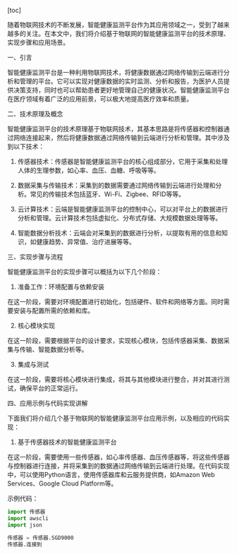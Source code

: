 
[toc]                    
                
                
随着物联网技术的不断发展，智能健康监测平台作为其应用领域之一，受到了越来越多的关注。在本文中，我们将介绍基于物联网的智能健康监测平台的技术原理、实现步骤和应用场景。

一、引言

智能健康监测平台是一种利用物联网技术，将健康数据通过网络传输到云端进行分析和管理的平台。它可以实现对健康数据的实时监测、分析和报告，为医护人员提供决策支持，同时也可以帮助患者更好地管理自己的健康状况。智能健康监测平台在医疗领域有着广泛的应用前景，可以极大地提高医疗效率和质量。

二、技术原理及概念

智能健康监测平台的技术原理基于物联网技术，其基本思路是将传感器和控制器通过网络连接起来，然后将健康数据通过网络传输到云端进行分析和管理。其中涉及到以下技术：

1. 传感器技术：传感器是智能健康监测平台的核心组成部分，它用于采集和处理人体的生理参数，如心率、血压、血糖、呼吸等等。

2. 数据采集与传输技术：采集到的数据需要通过网络传输到云端进行处理和分析。常见的传输技术包括蓝牙、Wi-Fi、Zigbee、RFID等等。

3. 云计算技术：云端是智能健康监测平台的控制中心，可以对平台上的数据进行分析和管理。云计算技术包括虚拟化、分布式存储、大规模数据处理等等。

4. 智能数据分析技术：云端会对采集到的数据进行分析，以提取有用的信息和知识，如健康趋势、异常值、治疗进展等等。

三、实现步骤与流程

智能健康监测平台的实现步骤可以概括为以下几个阶段：

1. 准备工作：环境配置与依赖安装

在这一阶段，需要对环境配置进行初始化，包括硬件、软件和网络等方面。同时需要安装与配置所需的依赖和库。

2. 核心模块实现

在这一阶段，需要根据平台的设计要求，实现核心模块，包括传感器采集、数据采集与传输、智能数据分析等。

3. 集成与测试

在这一阶段，需要将核心模块进行集成，将其与其他模块进行整合，并对其进行测试，确保平台的正常运行。

四、应用示例与代码实现讲解

下面我们将介绍几个基于物联网的智能健康监测平台应用示例，以及相应的代码实现：

1. 基于传感器技术的智能健康监测平台

在这一阶段，需要使用一些传感器，如心率传感器、血压传感器等，将这些传感器与控制器进行连接，并将采集到的数据通过网络传输到云端进行处理。在代码实现中，可以使用Python语言，使用传感器库和云服务提供商，如Amazon Web Services、Google Cloud Platform等。

示例代码：

```python
import 传感器
import awscli
import json

传感器 = 传感器.SGD9000
传感器.连接到
```


